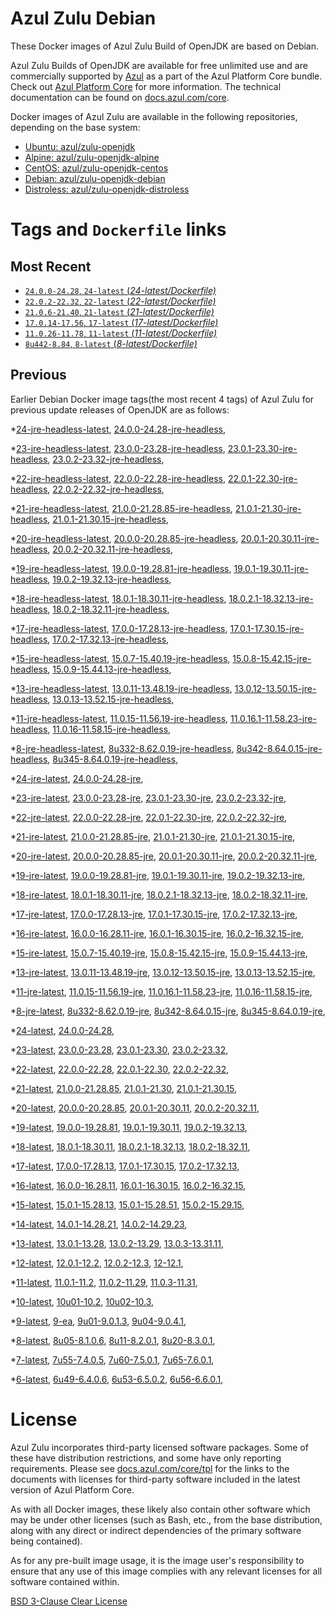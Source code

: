 Azul Zulu Debian
================

These Docker images of Azul Zulu Build of OpenJDK are based on Debian.

Azul Zulu Builds of OpenJDK are available for free unlimited use and are commercially supported by [Azul][1] as a part of the Azul Platform Core bundle.
Check out [Azul Platform Core][2] for more information. The technical documentation can be found on [docs.azul.com/core][3].

Docker images of Azul Zulu are available in the following repositories, depending on the base system:

  * [Ubuntu: azul/zulu-openjdk][4]
  * [Alpine: azul/zulu-openjdk-alpine][5]
  * [CentOS: azul/zulu-openjdk-centos][6]
  * [Debian: azul/zulu-openjdk-debian][7]
  * [Distroless: azul/zulu-openjdk-distroless][8]

Tags and `Dockerfile` links
===========================

Most Recent
-----------


  * [`24.0.0-24.28`, `24-latest` (*24-latest/Dockerfile)*][36]
  * [`22.0.2-22.32`, `22-latest` (*22-latest/Dockerfile)*][50]
  * [`21.0.6-21.40`, `21-latest` (*21-latest/Dockerfile)*][60]
  * [`17.0.14-17.56`, `17-latest` (*17-latest/Dockerfile)*][116]
  * [`11.0.26-11.78`, `11-latest` (*11-latest/Dockerfile)*][228]
  * [`8u442-8.84`, `8-latest` (*8-latest/Dockerfile)*][297]

Previous
--------

Earlier Debian Docker image tags(the most recent 4 tags) of Azul Zulu for previous update releases of OpenJDK are as follows:


  *[24-jre-headless-latest][11],
  [24.0.0-24.28-jre-headless][39],
  
  *[23-jre-headless-latest][12],
  [23.0.0-23.28-jre-headless][43],
  [23.0.1-23.30-jre-headless][45],
  [23.0.2-23.32-jre-headless][49],
  
  *[22-jre-headless-latest][13],
  [22.0.0-22.28-jre-headless][51],
  [22.0.1-22.30-jre-headless][55],
  [22.0.2-22.32-jre-headless][59],
  
  *[21-jre-headless-latest][14],
  [21.0.0-21.28.85-jre-headless][61],
  [21.0.1-21.30-jre-headless][65],
  [21.0.1-21.30.15-jre-headless][67],
  
  
  
  
  
  
  *[20-jre-headless-latest][15],
  [20.0.0-20.28.85-jre-headless][88],
  [20.0.1-20.30.11-jre-headless][90],
  [20.0.2-20.32.11-jre-headless][94],
  
  *[19-jre-headless-latest][16],
  [19.0.0-19.28.81-jre-headless][96],
  [19.0.1-19.30.11-jre-headless][100],
  [19.0.2-19.32.13-jre-headless][104],
  
  *[18-jre-headless-latest][17],
  [18.0.1-18.30.11-jre-headless][107],
  [18.0.2.1-18.32.13-jre-headless][111],
  [18.0.2-18.32.11-jre-headless][113],
  
  *[17-jre-headless-latest][18],
  [17.0.0-17.28.13-jre-headless][117],
  [17.0.1-17.30.15-jre-headless][122],
  [17.0.2-17.32.13-jre-headless][125],
  
  
  
  
  
  
  
  
  
  
  
  
  
  
  
  
  *[15-jre-headless-latest][19],
  [15.0.7-15.40.19-jre-headless][187],
  [15.0.8-15.42.15-jre-headless][191],
  [15.0.9-15.44.13-jre-headless][193],
  
  
  *[13-jre-headless-latest][20],
  [13.0.11-13.48.19-jre-headless][213],
  [13.0.12-13.50.15-jre-headless][217],
  [13.0.13-13.52.15-jre-headless][218],
  
  
  *[11-jre-headless-latest][21],
  [11.0.15-11.56.19-jre-headless][245],
  [11.0.16.1-11.58.23-jre-headless][247],
  [11.0.16-11.58.15-jre-headless][251],
  
  
  
  
  
  
  
  
  
  
  
  
  
  *[8-jre-headless-latest][22],
  [8u332-8.62.0.19-jre-headless][336],
  [8u342-8.64.0.15-jre-headless][340],
  [8u345-8.64.0.19-jre-headless][343],
  
  
  
  
  
  
  
  
  
  
  
  
  
  *[24-jre-latest][23],
  [24.0.0-24.28-jre][38],
  
  *[23-jre-latest][24],
  [23.0.0-23.28-jre][41],
  [23.0.1-23.30-jre][46],
  [23.0.2-23.32-jre][48],
  
  *[22-jre-latest][25],
  [22.0.0-22.28-jre][53],
  [22.0.1-22.30-jre][54],
  [22.0.2-22.32-jre][58],
  
  *[21-jre-latest][26],
  [21.0.0-21.28.85-jre][63],
  [21.0.1-21.30-jre][64],
  [21.0.1-21.30.15-jre][69],
  
  
  
  
  
  
  *[20-jre-latest][27],
  [20.0.0-20.28.85-jre][87],
  [20.0.1-20.30.11-jre][91],
  [20.0.2-20.32.11-jre][93],
  
  *[19-jre-latest][28],
  [19.0.0-19.28.81-jre][98],
  [19.0.1-19.30.11-jre][99],
  [19.0.2-19.32.13-jre][102],
  
  *[18-jre-latest][29],
  [18.0.1-18.30.11-jre][109],
  [18.0.2.1-18.32.13-jre][110],
  [18.0.2-18.32.11-jre][114],
  
  *[17-jre-latest][30],
  [17.0.0-17.28.13-jre][119],
  [17.0.1-17.30.15-jre][120],
  [17.0.2-17.32.13-jre][124],
  
  
  
  
  
  
  
  
  
  
  
  
  
  
  
  
  *[16-jre-latest][31],
  [16.0.0-16.28.11-jre][173],
  [16.0.1-16.30.15-jre][174],
  [16.0.2-16.32.15-jre][177],
  
  *[15-jre-latest][32],
  [15.0.7-15.40.19-jre][186],
  [15.0.8-15.42.15-jre][190],
  [15.0.9-15.44.13-jre][192],
  
  
  *[13-jre-latest][33],
  [13.0.11-13.48.19-jre][214],
  [13.0.12-13.50.15-jre][215],
  [13.0.13-13.52.15-jre][220],
  
  
  *[11-jre-latest][34],
  [11.0.15-11.56.19-jre][244],
  [11.0.16.1-11.58.23-jre][249],
  [11.0.16-11.58.15-jre][252],
  
  
  
  
  
  
  
  
  
  
  
  
  
  *[8-jre-latest][35],
  [8u332-8.62.0.19-jre][337],
  [8u342-8.64.0.15-jre][341],
  [8u345-8.64.0.19-jre][344],
  
  
  
  
  
  
  
  
  
  
  
  
  
  *[24-latest][36],
  [24.0.0-24.28][37],
  
  *[23-latest][40],
  [23.0.0-23.28][42],
  [23.0.1-23.30][44],
  [23.0.2-23.32][47],
  
  *[22-latest][50],
  [22.0.0-22.28][52],
  [22.0.1-22.30][56],
  [22.0.2-22.32][57],
  
  *[21-latest][60],
  [21.0.0-21.28.85][62],
  [21.0.1-21.30][66],
  [21.0.1-21.30.15][68],
  
  
  
  
  
  
  *[20-latest][85],
  [20.0.0-20.28.85][86],
  [20.0.1-20.30.11][89],
  [20.0.2-20.32.11][92],
  
  *[19-latest][95],
  [19.0.0-19.28.81][97],
  [19.0.1-19.30.11][101],
  [19.0.2-19.32.13][103],
  
  
  *[18-latest][106],
  [18.0.1-18.30.11][108],
  [18.0.2.1-18.32.13][112],
  [18.0.2-18.32.11][115],
  
  *[17-latest][116],
  [17.0.0-17.28.13][118],
  [17.0.1-17.30.15][121],
  [17.0.2-17.32.13][123],
  
  
  
  
  
  
  
  
  
  
  
  
  
  
  
  
  *[16-latest][171],
  [16.0.0-16.28.11][172],
  [16.0.1-16.30.15][175],
  [16.0.2-16.32.15][176],
  
  *[15-latest][178],
  [15.0.1-15.28.13][179],
  [15.0.1-15.28.51][180],
  [15.0.2-15.29.15][181],
  
  
  
  
  
  
  
  
  
  *[14-latest][198],
  [14.0.1-14.28.21][199],
  [14.0.2-14.29.23][200],
  
  *[13-latest][201],
  [13.0.1-13.28][202],
  [13.0.2-13.29][203],
  [13.0.3-13.31.11][204],
  
  
  
  
  
  
  
  
  
  
  
  
  *[12-latest][224],
  [12.0.1-12.2][225],
  [12.0.2-12.3][226],
  [12-12.1][227],
  
  *[11-latest][228],
  [11.0.1-11.2][229],
  [11.0.2-11.29][230],
  [11.0.3-11.31][231],
  
  
  
  
  
  
  
  
  
  
  
  
  
  
  
  
  
  
  
  
  
  
  
  
  
  
  
  
  *[10-latest][289],
  [10u01-10.2][290],
  [10u02-10.3][291],
  
  *[9-latest][292],
  [9-ea][293],
  [9u01-9.0.1.3][294],
  [9u04-9.0.4.1][295],
  
  
  *[8-latest][297],
  [8u05-8.1.0.6][298],
  [8u11-8.2.0.1][299],
  [8u20-8.3.0.1][300],
  
  
  
  
  
  
  
  
  
  
  
  
  
  
  
  
  
  
  
  
  
  
  
  
  
  
  
  
  
  
  
  
  
  
  
  
  
  
  
  
  
  
  
  
  
  
  
  
  
  
  
  *[7-latest][381],
  [7u55-7.4.0.5][382],
  [7u60-7.5.0.1][383],
  [7u65-7.6.0.1][384],
  
  
  
  
  
  
  
  
  
  
  
  
  
  
  
  
  
  
  
  
  
  
  
  
  
  
  
  
  
  
  
  
  
  
  
  *[6-latest][419],
  [6u49-6.4.0.6][420],
  [6u53-6.5.0.2][421],
  [6u56-6.6.0.1][422],
  
  
  
  
  
  
  
  
  
  
  
  
  
  
  
  
  License
=======

Azul Zulu incorporates third-party licensed software packages. Some of these have distribution restrictions, and some have only reporting requirements. Please see [docs.azul.com/core/tpl][9] for the links to the documents with licenses for third-party software included in the latest version of Azul Platform Core.

As with all Docker images, these likely also contain other software which may be under other licenses (such as Bash, etc., from the base distribution, along with any direct or indirect dependencies of the primary software being contained).

As for any pre-built image usage, it is the image user's responsibility to ensure that any use of this image complies with any relevant licenses for all software contained within.

[BSD 3-Clause Clear License][10]

  [1]: https://www.azul.com/
  [2]: https://www.azul.com/products/core/
  [3]: https://docs.azul.com/core/
  [4]: https://hub.docker.com/r/azul/zulu-openjdk
  [5]: https://hub.docker.com/r/azul/zulu-openjdk-alpine
  [6]: https://hub.docker.com/r/azul/zulu-openjdk-centos
  [7]: https://hub.docker.com/r/azul/zulu-openjdk-debian
  [8]: https://hub.docker.com/r/azul/zulu-openjdk-distroless
  [9]: https://docs.azul.com/core/tpl
  [10]: https://github.com/zulu-openjdk/zulu-openjdk/blob/master/LICENSE.txt


  [11]: https://github.com/zulu-openjdk/zulu-openjdk/blob/master/debian/24-jre-headless-latest/Dockerfile
  [39]: https://github.com/zulu-openjdk/zulu-openjdk/blob/master/debian/24.0.0-24.28-jre-headless/Dockerfile
  
  [12]: https://github.com/zulu-openjdk/zulu-openjdk/blob/master/debian/23-jre-headless-latest/Dockerfile
  [43]: https://github.com/zulu-openjdk/zulu-openjdk/blob/master/debian/23.0.0-23.28-jre-headless/Dockerfile
  [45]: https://github.com/zulu-openjdk/zulu-openjdk/blob/master/debian/23.0.1-23.30-jre-headless/Dockerfile
  [49]: https://github.com/zulu-openjdk/zulu-openjdk/blob/master/debian/23.0.2-23.32-jre-headless/Dockerfile
  
  [13]: https://github.com/zulu-openjdk/zulu-openjdk/blob/master/debian/22-jre-headless-latest/Dockerfile
  [51]: https://github.com/zulu-openjdk/zulu-openjdk/blob/master/debian/22.0.0-22.28-jre-headless/Dockerfile
  [55]: https://github.com/zulu-openjdk/zulu-openjdk/blob/master/debian/22.0.1-22.30-jre-headless/Dockerfile
  [59]: https://github.com/zulu-openjdk/zulu-openjdk/blob/master/debian/22.0.2-22.32-jre-headless/Dockerfile
  
  [14]: https://github.com/zulu-openjdk/zulu-openjdk/blob/master/debian/21-jre-headless-latest/Dockerfile
  [61]: https://github.com/zulu-openjdk/zulu-openjdk/blob/master/debian/21.0.0-21.28.85-jre-headless/Dockerfile
  [65]: https://github.com/zulu-openjdk/zulu-openjdk/blob/master/debian/21.0.1-21.30-jre-headless/Dockerfile
  [67]: https://github.com/zulu-openjdk/zulu-openjdk/blob/master/debian/21.0.1-21.30.15-jre-headless/Dockerfile
  
  
  
  
  
  
  [15]: https://github.com/zulu-openjdk/zulu-openjdk/blob/master/debian/20-jre-headless-latest/Dockerfile
  [88]: https://github.com/zulu-openjdk/zulu-openjdk/blob/master/debian/20.0.0-20.28.85-jre-headless/Dockerfile
  [90]: https://github.com/zulu-openjdk/zulu-openjdk/blob/master/debian/20.0.1-20.30.11-jre-headless/Dockerfile
  [94]: https://github.com/zulu-openjdk/zulu-openjdk/blob/master/debian/20.0.2-20.32.11-jre-headless/Dockerfile
  
  [16]: https://github.com/zulu-openjdk/zulu-openjdk/blob/master/debian/19-jre-headless-latest/Dockerfile
  [96]: https://github.com/zulu-openjdk/zulu-openjdk/blob/master/debian/19.0.0-19.28.81-jre-headless/Dockerfile
  [100]: https://github.com/zulu-openjdk/zulu-openjdk/blob/master/debian/19.0.1-19.30.11-jre-headless/Dockerfile
  [104]: https://github.com/zulu-openjdk/zulu-openjdk/blob/master/debian/19.0.2-19.32.13-jre-headless/Dockerfile
  
  [17]: https://github.com/zulu-openjdk/zulu-openjdk/blob/master/debian/18-jre-headless-latest/Dockerfile
  [107]: https://github.com/zulu-openjdk/zulu-openjdk/blob/master/debian/18.0.1-18.30.11-jre-headless/Dockerfile
  [111]: https://github.com/zulu-openjdk/zulu-openjdk/blob/master/debian/18.0.2.1-18.32.13-jre-headless/Dockerfile
  [113]: https://github.com/zulu-openjdk/zulu-openjdk/blob/master/debian/18.0.2-18.32.11-jre-headless/Dockerfile
  
  [18]: https://github.com/zulu-openjdk/zulu-openjdk/blob/master/debian/17-jre-headless-latest/Dockerfile
  [117]: https://github.com/zulu-openjdk/zulu-openjdk/blob/master/debian/17.0.0-17.28.13-jre-headless/Dockerfile
  [122]: https://github.com/zulu-openjdk/zulu-openjdk/blob/master/debian/17.0.1-17.30.15-jre-headless/Dockerfile
  [125]: https://github.com/zulu-openjdk/zulu-openjdk/blob/master/debian/17.0.2-17.32.13-jre-headless/Dockerfile
  
  
  
  
  
  
  
  
  
  
  
  
  
  
  
  
  [19]: https://github.com/zulu-openjdk/zulu-openjdk/blob/master/debian/15-jre-headless-latest/Dockerfile
  [187]: https://github.com/zulu-openjdk/zulu-openjdk/blob/master/debian/15.0.7-15.40.19-jre-headless/Dockerfile
  [191]: https://github.com/zulu-openjdk/zulu-openjdk/blob/master/debian/15.0.8-15.42.15-jre-headless/Dockerfile
  [193]: https://github.com/zulu-openjdk/zulu-openjdk/blob/master/debian/15.0.9-15.44.13-jre-headless/Dockerfile
  
  
  [20]: https://github.com/zulu-openjdk/zulu-openjdk/blob/master/debian/13-jre-headless-latest/Dockerfile
  [213]: https://github.com/zulu-openjdk/zulu-openjdk/blob/master/debian/13.0.11-13.48.19-jre-headless/Dockerfile
  [217]: https://github.com/zulu-openjdk/zulu-openjdk/blob/master/debian/13.0.12-13.50.15-jre-headless/Dockerfile
  [218]: https://github.com/zulu-openjdk/zulu-openjdk/blob/master/debian/13.0.13-13.52.15-jre-headless/Dockerfile
  
  
  [21]: https://github.com/zulu-openjdk/zulu-openjdk/blob/master/debian/11-jre-headless-latest/Dockerfile
  [245]: https://github.com/zulu-openjdk/zulu-openjdk/blob/master/debian/11.0.15-11.56.19-jre-headless/Dockerfile
  [247]: https://github.com/zulu-openjdk/zulu-openjdk/blob/master/debian/11.0.16.1-11.58.23-jre-headless/Dockerfile
  [251]: https://github.com/zulu-openjdk/zulu-openjdk/blob/master/debian/11.0.16-11.58.15-jre-headless/Dockerfile
  
  
  
  
  
  
  
  
  
  
  
  
  
  [22]: https://github.com/zulu-openjdk/zulu-openjdk/blob/master/debian/8-jre-headless-latest/Dockerfile
  [336]: https://github.com/zulu-openjdk/zulu-openjdk/blob/master/debian/8u332-8.62.0.19-jre-headless/Dockerfile
  [340]: https://github.com/zulu-openjdk/zulu-openjdk/blob/master/debian/8u342-8.64.0.15-jre-headless/Dockerfile
  [343]: https://github.com/zulu-openjdk/zulu-openjdk/blob/master/debian/8u345-8.64.0.19-jre-headless/Dockerfile
  
  
  
  
  
  
  
  
  
  
  
  
  
  [23]: https://github.com/zulu-openjdk/zulu-openjdk/blob/master/debian/24-jre-latest/Dockerfile
  [38]: https://github.com/zulu-openjdk/zulu-openjdk/blob/master/debian/24.0.0-24.28-jre/Dockerfile
  
  [24]: https://github.com/zulu-openjdk/zulu-openjdk/blob/master/debian/23-jre-latest/Dockerfile
  [41]: https://github.com/zulu-openjdk/zulu-openjdk/blob/master/debian/23.0.0-23.28-jre/Dockerfile
  [46]: https://github.com/zulu-openjdk/zulu-openjdk/blob/master/debian/23.0.1-23.30-jre/Dockerfile
  [48]: https://github.com/zulu-openjdk/zulu-openjdk/blob/master/debian/23.0.2-23.32-jre/Dockerfile
  
  [25]: https://github.com/zulu-openjdk/zulu-openjdk/blob/master/debian/22-jre-latest/Dockerfile
  [53]: https://github.com/zulu-openjdk/zulu-openjdk/blob/master/debian/22.0.0-22.28-jre/Dockerfile
  [54]: https://github.com/zulu-openjdk/zulu-openjdk/blob/master/debian/22.0.1-22.30-jre/Dockerfile
  [58]: https://github.com/zulu-openjdk/zulu-openjdk/blob/master/debian/22.0.2-22.32-jre/Dockerfile
  
  [26]: https://github.com/zulu-openjdk/zulu-openjdk/blob/master/debian/21-jre-latest/Dockerfile
  [63]: https://github.com/zulu-openjdk/zulu-openjdk/blob/master/debian/21.0.0-21.28.85-jre/Dockerfile
  [64]: https://github.com/zulu-openjdk/zulu-openjdk/blob/master/debian/21.0.1-21.30-jre/Dockerfile
  [69]: https://github.com/zulu-openjdk/zulu-openjdk/blob/master/debian/21.0.1-21.30.15-jre/Dockerfile
  
  
  
  
  
  
  [27]: https://github.com/zulu-openjdk/zulu-openjdk/blob/master/debian/20-jre-latest/Dockerfile
  [87]: https://github.com/zulu-openjdk/zulu-openjdk/blob/master/debian/20.0.0-20.28.85-jre/Dockerfile
  [91]: https://github.com/zulu-openjdk/zulu-openjdk/blob/master/debian/20.0.1-20.30.11-jre/Dockerfile
  [93]: https://github.com/zulu-openjdk/zulu-openjdk/blob/master/debian/20.0.2-20.32.11-jre/Dockerfile
  
  [28]: https://github.com/zulu-openjdk/zulu-openjdk/blob/master/debian/19-jre-latest/Dockerfile
  [98]: https://github.com/zulu-openjdk/zulu-openjdk/blob/master/debian/19.0.0-19.28.81-jre/Dockerfile
  [99]: https://github.com/zulu-openjdk/zulu-openjdk/blob/master/debian/19.0.1-19.30.11-jre/Dockerfile
  [102]: https://github.com/zulu-openjdk/zulu-openjdk/blob/master/debian/19.0.2-19.32.13-jre/Dockerfile
  
  [29]: https://github.com/zulu-openjdk/zulu-openjdk/blob/master/debian/18-jre-latest/Dockerfile
  [109]: https://github.com/zulu-openjdk/zulu-openjdk/blob/master/debian/18.0.1-18.30.11-jre/Dockerfile
  [110]: https://github.com/zulu-openjdk/zulu-openjdk/blob/master/debian/18.0.2.1-18.32.13-jre/Dockerfile
  [114]: https://github.com/zulu-openjdk/zulu-openjdk/blob/master/debian/18.0.2-18.32.11-jre/Dockerfile
  
  [30]: https://github.com/zulu-openjdk/zulu-openjdk/blob/master/debian/17-jre-latest/Dockerfile
  [119]: https://github.com/zulu-openjdk/zulu-openjdk/blob/master/debian/17.0.0-17.28.13-jre/Dockerfile
  [120]: https://github.com/zulu-openjdk/zulu-openjdk/blob/master/debian/17.0.1-17.30.15-jre/Dockerfile
  [124]: https://github.com/zulu-openjdk/zulu-openjdk/blob/master/debian/17.0.2-17.32.13-jre/Dockerfile
  
  
  
  
  
  
  
  
  
  
  
  
  
  
  
  
  [31]: https://github.com/zulu-openjdk/zulu-openjdk/blob/master/debian/16-jre-latest/Dockerfile
  [173]: https://github.com/zulu-openjdk/zulu-openjdk/blob/master/debian/16.0.0-16.28.11-jre/Dockerfile
  [174]: https://github.com/zulu-openjdk/zulu-openjdk/blob/master/debian/16.0.1-16.30.15-jre/Dockerfile
  [177]: https://github.com/zulu-openjdk/zulu-openjdk/blob/master/debian/16.0.2-16.32.15-jre/Dockerfile
  
  [32]: https://github.com/zulu-openjdk/zulu-openjdk/blob/master/debian/15-jre-latest/Dockerfile
  [186]: https://github.com/zulu-openjdk/zulu-openjdk/blob/master/debian/15.0.7-15.40.19-jre/Dockerfile
  [190]: https://github.com/zulu-openjdk/zulu-openjdk/blob/master/debian/15.0.8-15.42.15-jre/Dockerfile
  [192]: https://github.com/zulu-openjdk/zulu-openjdk/blob/master/debian/15.0.9-15.44.13-jre/Dockerfile
  
  
  [33]: https://github.com/zulu-openjdk/zulu-openjdk/blob/master/debian/13-jre-latest/Dockerfile
  [214]: https://github.com/zulu-openjdk/zulu-openjdk/blob/master/debian/13.0.11-13.48.19-jre/Dockerfile
  [215]: https://github.com/zulu-openjdk/zulu-openjdk/blob/master/debian/13.0.12-13.50.15-jre/Dockerfile
  [220]: https://github.com/zulu-openjdk/zulu-openjdk/blob/master/debian/13.0.13-13.52.15-jre/Dockerfile
  
  
  [34]: https://github.com/zulu-openjdk/zulu-openjdk/blob/master/debian/11-jre-latest/Dockerfile
  [244]: https://github.com/zulu-openjdk/zulu-openjdk/blob/master/debian/11.0.15-11.56.19-jre/Dockerfile
  [249]: https://github.com/zulu-openjdk/zulu-openjdk/blob/master/debian/11.0.16.1-11.58.23-jre/Dockerfile
  [252]: https://github.com/zulu-openjdk/zulu-openjdk/blob/master/debian/11.0.16-11.58.15-jre/Dockerfile
  
  
  
  
  
  
  
  
  
  
  
  
  
  [35]: https://github.com/zulu-openjdk/zulu-openjdk/blob/master/debian/8-jre-latest/Dockerfile
  [337]: https://github.com/zulu-openjdk/zulu-openjdk/blob/master/debian/8u332-8.62.0.19-jre/Dockerfile
  [341]: https://github.com/zulu-openjdk/zulu-openjdk/blob/master/debian/8u342-8.64.0.15-jre/Dockerfile
  [344]: https://github.com/zulu-openjdk/zulu-openjdk/blob/master/debian/8u345-8.64.0.19-jre/Dockerfile
  
  
  
  
  
  
  
  
  
  
  
  
  
  [36]: https://github.com/zulu-openjdk/zulu-openjdk/blob/master/debian/24-latest/Dockerfile
  [37]: https://github.com/zulu-openjdk/zulu-openjdk/blob/master/debian/24.0.0-24.28/Dockerfile
  
  [40]: https://github.com/zulu-openjdk/zulu-openjdk/blob/master/debian/23-latest/Dockerfile
  [42]: https://github.com/zulu-openjdk/zulu-openjdk/blob/master/debian/23.0.0-23.28/Dockerfile
  [44]: https://github.com/zulu-openjdk/zulu-openjdk/blob/master/debian/23.0.1-23.30/Dockerfile
  [47]: https://github.com/zulu-openjdk/zulu-openjdk/blob/master/debian/23.0.2-23.32/Dockerfile
  
  [50]: https://github.com/zulu-openjdk/zulu-openjdk/blob/master/debian/22-latest/Dockerfile
  [52]: https://github.com/zulu-openjdk/zulu-openjdk/blob/master/debian/22.0.0-22.28/Dockerfile
  [56]: https://github.com/zulu-openjdk/zulu-openjdk/blob/master/debian/22.0.1-22.30/Dockerfile
  [57]: https://github.com/zulu-openjdk/zulu-openjdk/blob/master/debian/22.0.2-22.32/Dockerfile
  
  [60]: https://github.com/zulu-openjdk/zulu-openjdk/blob/master/debian/21-latest/Dockerfile
  [62]: https://github.com/zulu-openjdk/zulu-openjdk/blob/master/debian/21.0.0-21.28.85/Dockerfile
  [66]: https://github.com/zulu-openjdk/zulu-openjdk/blob/master/debian/21.0.1-21.30/Dockerfile
  [68]: https://github.com/zulu-openjdk/zulu-openjdk/blob/master/debian/21.0.1-21.30.15/Dockerfile
  
  
  
  
  
  
  [85]: https://github.com/zulu-openjdk/zulu-openjdk/blob/master/debian/20-latest/Dockerfile
  [86]: https://github.com/zulu-openjdk/zulu-openjdk/blob/master/debian/20.0.0-20.28.85/Dockerfile
  [89]: https://github.com/zulu-openjdk/zulu-openjdk/blob/master/debian/20.0.1-20.30.11/Dockerfile
  [92]: https://github.com/zulu-openjdk/zulu-openjdk/blob/master/debian/20.0.2-20.32.11/Dockerfile
  
  [95]: https://github.com/zulu-openjdk/zulu-openjdk/blob/master/debian/19-latest/Dockerfile
  [97]: https://github.com/zulu-openjdk/zulu-openjdk/blob/master/debian/19.0.0-19.28.81/Dockerfile
  [101]: https://github.com/zulu-openjdk/zulu-openjdk/blob/master/debian/19.0.1-19.30.11/Dockerfile
  [103]: https://github.com/zulu-openjdk/zulu-openjdk/blob/master/debian/19.0.2-19.32.13/Dockerfile
  
  
  [106]: https://github.com/zulu-openjdk/zulu-openjdk/blob/master/debian/18-latest/Dockerfile
  [108]: https://github.com/zulu-openjdk/zulu-openjdk/blob/master/debian/18.0.1-18.30.11/Dockerfile
  [112]: https://github.com/zulu-openjdk/zulu-openjdk/blob/master/debian/18.0.2.1-18.32.13/Dockerfile
  [115]: https://github.com/zulu-openjdk/zulu-openjdk/blob/master/debian/18.0.2-18.32.11/Dockerfile
  
  [116]: https://github.com/zulu-openjdk/zulu-openjdk/blob/master/debian/17-latest/Dockerfile
  [118]: https://github.com/zulu-openjdk/zulu-openjdk/blob/master/debian/17.0.0-17.28.13/Dockerfile
  [121]: https://github.com/zulu-openjdk/zulu-openjdk/blob/master/debian/17.0.1-17.30.15/Dockerfile
  [123]: https://github.com/zulu-openjdk/zulu-openjdk/blob/master/debian/17.0.2-17.32.13/Dockerfile
  
  
  
  
  
  
  
  
  
  
  
  
  
  
  
  
  [171]: https://github.com/zulu-openjdk/zulu-openjdk/blob/master/debian/16-latest/Dockerfile
  [172]: https://github.com/zulu-openjdk/zulu-openjdk/blob/master/debian/16.0.0-16.28.11/Dockerfile
  [175]: https://github.com/zulu-openjdk/zulu-openjdk/blob/master/debian/16.0.1-16.30.15/Dockerfile
  [176]: https://github.com/zulu-openjdk/zulu-openjdk/blob/master/debian/16.0.2-16.32.15/Dockerfile
  
  [178]: https://github.com/zulu-openjdk/zulu-openjdk/blob/master/debian/15-latest/Dockerfile
  [179]: https://github.com/zulu-openjdk/zulu-openjdk/blob/master/debian/15.0.1-15.28.13/Dockerfile
  [180]: https://github.com/zulu-openjdk/zulu-openjdk/blob/master/debian/15.0.1-15.28.51/Dockerfile
  [181]: https://github.com/zulu-openjdk/zulu-openjdk/blob/master/debian/15.0.2-15.29.15/Dockerfile
  
  
  
  
  
  
  
  
  
  [198]: https://github.com/zulu-openjdk/zulu-openjdk/blob/master/debian/14-latest/Dockerfile
  [199]: https://github.com/zulu-openjdk/zulu-openjdk/blob/master/debian/14.0.1-14.28.21/Dockerfile
  [200]: https://github.com/zulu-openjdk/zulu-openjdk/blob/master/debian/14.0.2-14.29.23/Dockerfile
  
  [201]: https://github.com/zulu-openjdk/zulu-openjdk/blob/master/debian/13-latest/Dockerfile
  [202]: https://github.com/zulu-openjdk/zulu-openjdk/blob/master/debian/13.0.1-13.28/Dockerfile
  [203]: https://github.com/zulu-openjdk/zulu-openjdk/blob/master/debian/13.0.2-13.29/Dockerfile
  [204]: https://github.com/zulu-openjdk/zulu-openjdk/blob/master/debian/13.0.3-13.31.11/Dockerfile
  
  
  
  
  
  
  
  
  
  
  
  
  [224]: https://github.com/zulu-openjdk/zulu-openjdk/blob/master/debian/12-latest/Dockerfile
  [225]: https://github.com/zulu-openjdk/zulu-openjdk/blob/master/debian/12.0.1-12.2/Dockerfile
  [226]: https://github.com/zulu-openjdk/zulu-openjdk/blob/master/debian/12.0.2-12.3/Dockerfile
  [227]: https://github.com/zulu-openjdk/zulu-openjdk/blob/master/debian/12-12.1/Dockerfile
  
  [228]: https://github.com/zulu-openjdk/zulu-openjdk/blob/master/debian/11-latest/Dockerfile
  [229]: https://github.com/zulu-openjdk/zulu-openjdk/blob/master/debian/11.0.1-11.2/Dockerfile
  [230]: https://github.com/zulu-openjdk/zulu-openjdk/blob/master/debian/11.0.2-11.29/Dockerfile
  [231]: https://github.com/zulu-openjdk/zulu-openjdk/blob/master/debian/11.0.3-11.31/Dockerfile
  
  
  
  
  
  
  
  
  
  
  
  
  
  
  
  
  
  
  
  
  
  
  
  
  
  
  
  
  [289]: https://github.com/zulu-openjdk/zulu-openjdk/blob/master/debian/10-latest/Dockerfile
  [290]: https://github.com/zulu-openjdk/zulu-openjdk/blob/master/debian/10u01-10.2/Dockerfile
  [291]: https://github.com/zulu-openjdk/zulu-openjdk/blob/master/debian/10u02-10.3/Dockerfile
  
  [292]: https://github.com/zulu-openjdk/zulu-openjdk/blob/master/debian/9-latest/Dockerfile
  [293]: https://github.com/zulu-openjdk/zulu-openjdk/blob/master/debian/9-ea/Dockerfile
  [294]: https://github.com/zulu-openjdk/zulu-openjdk/blob/master/debian/9u01-9.0.1.3/Dockerfile
  [295]: https://github.com/zulu-openjdk/zulu-openjdk/blob/master/debian/9u04-9.0.4.1/Dockerfile
  
  
  [297]: https://github.com/zulu-openjdk/zulu-openjdk/blob/master/debian/8-latest/Dockerfile
  [298]: https://github.com/zulu-openjdk/zulu-openjdk/blob/master/debian/8u05-8.1.0.6/Dockerfile
  [299]: https://github.com/zulu-openjdk/zulu-openjdk/blob/master/debian/8u11-8.2.0.1/Dockerfile
  [300]: https://github.com/zulu-openjdk/zulu-openjdk/blob/master/debian/8u20-8.3.0.1/Dockerfile
  
  
  
  
  
  
  
  
  
  
  
  
  
  
  
  
  
  
  
  
  
  
  
  
  
  
  
  
  
  
  
  
  
  
  
  
  
  
  
  
  
  
  
  
  
  
  
  
  
  
  
  [381]: https://github.com/zulu-openjdk/zulu-openjdk/blob/master/debian/7-latest/Dockerfile
  [382]: https://github.com/zulu-openjdk/zulu-openjdk/blob/master/debian/7u55-7.4.0.5/Dockerfile
  [383]: https://github.com/zulu-openjdk/zulu-openjdk/blob/master/debian/7u60-7.5.0.1/Dockerfile
  [384]: https://github.com/zulu-openjdk/zulu-openjdk/blob/master/debian/7u65-7.6.0.1/Dockerfile
  
  
  
  
  
  
  
  
  
  
  
  
  
  
  
  
  
  
  
  
  
  
  
  
  
  
  
  
  
  
  
  
  
  
  
  [419]: https://github.com/zulu-openjdk/zulu-openjdk/blob/master/debian/6-latest/Dockerfile
  [420]: https://github.com/zulu-openjdk/zulu-openjdk/blob/master/debian/6u49-6.4.0.6/Dockerfile
  [421]: https://github.com/zulu-openjdk/zulu-openjdk/blob/master/debian/6u53-6.5.0.2/Dockerfile
  [422]: https://github.com/zulu-openjdk/zulu-openjdk/blob/master/debian/6u56-6.6.0.1/Dockerfile
  
  
  
  
  
  
  
  
  
  
  
  
  
  
  
  
  